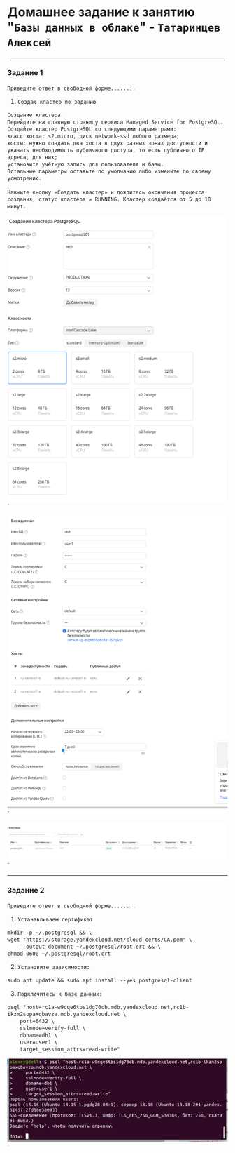 # Домашнее задание к занятию "`Базы данных в облаке`" - `Татаринцев Алексей`
---

### Задание 1

`Приведите ответ в свободной форме........`

1. `Создаю кластер по заданию`
```
Создание кластера
Перейдите на главную страницу сервиса Managed Service for PostgreSQL.
Создайте кластер PostgreSQL со следующими параметрами:
класс хоста: s2.micro, диск network-ssd любого размера;
хосты: нужно создать два хоста в двух разных зонах доступности и указать необходимость публичного доступа, то есть публичного IP адреса, для них;
установите учётную запись для пользователя и базы.
Остальные параметры оставьте по умолчанию либо измените по своему усмотрению.

Нажмите кнопку «Создать кластер» и дождитесь окончания процесса создания, статус кластера = RUNNING. Кластер создаётся от 5 до 10 минут.
```
![1](https://github.com/Foxbeerxxx/database_in_cloud/blob/main/img/img1.png)`

![2](https://github.com/Foxbeerxxx/database_in_cloud/blob/main/img/img2.png)`

![3](https://github.com/Foxbeerxxx/database_in_cloud/blob/main/img/img3.png)`


---

### Задание 2

`Приведите ответ в свободной форме........`

1. `Устанавливаем сертификат`
```
mkdir -p ~/.postgresql && \
wget "https://storage.yandexcloud.net/cloud-certs/CA.pem" \
    --output-document ~/.postgresql/root.crt && \
chmod 0600 ~/.postgresql/root.crt
```
2. `Установите зависимости:`

```
sudo apt update && sudo apt install --yes postgresql-client
```

3. `Подключитесь к базе данных:`

```
psql "host=rc1a-w9cqe6tbs1dg70cb.mdb.yandexcloud.net,rc1b-ikzm2sopaxqbavza.mdb.yandexcloud.net \
    port=6432 \
    sslmode=verify-full \
    dbname=db1 \
    user=user1 \
    target_session_attrs=read-write"

```
![4](https://github.com/Foxbeerxxx/database_in_cloud/blob/main/img/img4.png)`